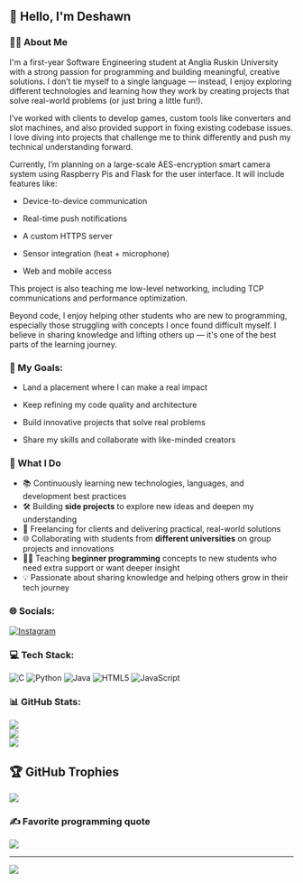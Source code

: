 ## 👋 Hello, I'm Deshawn

### 👨‍💻 About Me
I'm a first-year Software Engineering student at Anglia Ruskin University with a strong passion for programming and building meaningful, creative solutions. I don’t tie myself to a single language — instead, I enjoy exploring different technologies and learning how they work by creating projects that solve real-world problems (or just bring a little fun!).

I’ve worked with clients to develop games, custom tools like converters and slot machines, and also provided support in fixing existing codebase issues. I love diving into projects that challenge me to think differently and push my technical understanding forward.

Currently, I’m planning on a large-scale AES-encryption smart camera system using Raspberry Pis and Flask for the user interface. It will include features like:

- Device-to-device communication

- Real-time push notifications

- A custom HTTPS server

- Sensor integration (heat + microphone)

- Web and mobile access

This project is also teaching me low-level networking, including TCP communications and performance optimization.

Beyond code, I enjoy helping other students who are new to programming, especially those struggling with concepts I once found difficult myself. I believe in sharing knowledge and lifting others up — it's one of the best parts of the learning journey.

### 🌱 My Goals:
- Land a placement where I can make a real impact

- Keep refining my code quality and architecture

- Build innovative projects that solve real problems

- Share my skills and collaborate with like-minded creators

### 💼 What I Do

- 📚 Continuously learning new technologies, languages, and development best practices  
- 🛠️ Building **side projects** to explore new ideas and deepen my understanding  
- 🤝 Freelancing for clients and delivering practical, real-world solutions  
- 🌐 Collaborating with students from **different universities** on group projects and innovations  
- 👨‍🏫 Teaching **beginner programming** concepts to new students who need extra support or want deeper insight  
- 💡 Passionate about sharing knowledge and helping others grow in their tech journey  


### 🌐 Socials:
[![Instagram](https://img.shields.io/badge/Instagram-%23E4405F.svg?logo=Instagram&logoColor=white)](https://instagram.com/https://www.instagram.com/_multi_colours__jesus_/?next=%2F&hl=en) 

### 💻 Tech Stack:
![C](https://img.shields.io/badge/c-%2300599C.svg?style=for-the-badge&logo=c&logoColor=white) ![Python](https://img.shields.io/badge/python-3670A0?style=for-the-badge&logo=python&logoColor=ffdd54) ![Java](https://img.shields.io/badge/java-%23ED8B00.svg?style=for-the-badge&logo=openjdk&logoColor=white) ![HTML5](https://img.shields.io/badge/html5-%23E34F26.svg?style=for-the-badge&logo=html5&logoColor=white) ![JavaScript](https://img.shields.io/badge/javascript-%23323330.svg?style=for-the-badge&logo=javascript&logoColor=%23F7DF1E)

### 📊 GitHub Stats:
![](https://github-readme-stats.vercel.app/api?username=DjDesh123&theme=dark&hide_border=false&include_all_commits=true&count_private=false)<br/>
![](https://nirzak-streak-stats.vercel.app/?user=DjDesh123&theme=dark&hide_border=false)<br/>
![](https://github-readme-stats.vercel.app/api/top-langs/?username=DjDesh123&theme=dark&hide_border=false&include_all_commits=true&count_private=false&layout=compact)

## 🏆 GitHub Trophies
![](https://github-profile-trophy.vercel.app/?username=DjDesh123&theme=radical&no-frame=false&no-bg=false&margin-w=4)

### ✍️ Favorite programming quote
![](https://quotes-github-readme.vercel.app/api?type=vetical&theme=radical)

---
[![](https://visitcount.itsvg.in/api?id=DjDesh123&icon=0&color=0)](https://visitcount.itsvg.in)

<!-- Proudly created with GPRM ( https://gprm.itsvg.in ) -->
